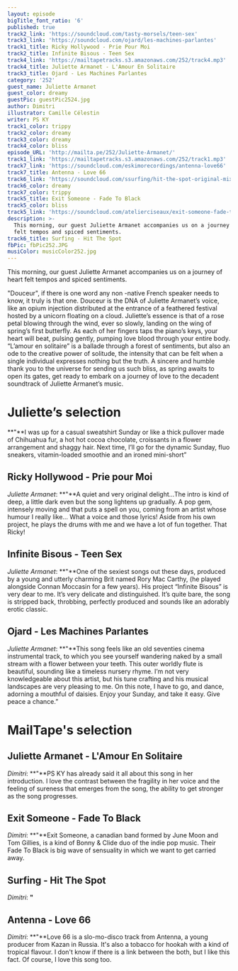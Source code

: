 ```yaml
---
layout: episode
bigTitle_font_ratio: '6'
published: true
track2_link: 'https://soundcloud.com/tasty-morsels/teen-sex'
track3_link: 'https://soundcloud.com/ojard/les-machines-parlantes'
track1_title: Ricky Hollywood - Prie Pour Moi
track2_title: Infinite Bisous - Teen Sex
track4_link: 'https://mailtapetracks.s3.amazonaws.com/252/track4.mp3'
track4_title: Juliette Armanet - L'Amour En Solitaire
track3_title: Ojard - Les Machines Parlantes
category: '252'
guest_name: Juliette Armanet
guest_color: dreamy
guestPic: guestPic2524.jpg
author: Dimitri
illustrator: Camille Célestin
writer: PS KY
track1_color: trippy
track2_color: dreamy
track3_color: dreamy
track4_color: bliss
episode_URL: 'http://mailta.pe/252/Juliette-Armanet/'
track1_link: 'https://mailtapetracks.s3.amazonaws.com/252/track1.mp3'
track7_link: 'https://soundcloud.com/eskimorecordings/antenna-love66'
track7_title: Antenna - Love 66
track6_link: 'https://soundcloud.com/ssurfing/hit-the-spot-original-mix'
track6_color: dreamy
track7_color: trippy
track5_title: Exit Someone - Fade To Black
track5_color: bliss
track5_link: 'https://soundcloud.com/atelierciseaux/exit-someone-fade-to-black-1'
description: >-
  This morning, our guest Juliette Armanet accompanies us on a journey of heart
  felt tempos and spiced sentiments.
track6_title: Surfing - Hit The Spot
fbPic: fbPic252.JPG
musiColor: musicColor252.jpg
---
```

<p id="introduction">This morning, our guest Juliette Armanet accompanies us on a journey of heart felt tempos and spiced sentiments.

"Douceur", if there is one word any non -native French speaker needs to know, it truly is that one. Douceur is the DNA of Juliette Armanet’s voice, like an opium injection distributed at the entrance of a feathered festival hosted by a unicorn floating on a cloud. Juliette’s essence is that of a rose petal blowing through the wind, ever so slowly, landing on the wing of spring’s first butterfly. As each of her fingers taps the piano’s keys, your heart will beat, pulsing gently, pumping love blood through your entire body. “L’amour en solitaire” is a ballade through a forest of sentiments, but also an ode to the creative power of solitude, the intensity that can be felt when a single individual expresses nothing but the truth. A sincere and humble thank you to the universe for sending us such bliss, as spring awaits to open its gates, get ready to embark on a journey of love to the decadent soundtrack of Juliette Armanet’s music.</p>

# Juliette’s selection

**"**I was up for a casual sweatshirt Sunday or like a thick pullover made of Chihuahua fur, a hot hot cocoa chocolate, croissants in a flower arrangement and shaggy hair.
Next time, I’ll go for the dynamic Sunday, fluo sneakers, vitamin-loaded smoothie and an ironed mini-short”

## Ricky Hollywood - Prie pour Moi

_Juliette Armanet_: **"**A quiet and very original delight…The intro is kind of deep, a little dark even but the song lightens up gradually. A pop gem, intensely moving and that puts a spell on you, coming from an artist whose humour I really like… What a voice and those lyrics!
Aside from his own project, he plays the drums with me and we have a lot of fun together. That Ricky!

## Infinite Bisous - Teen Sex

_Juliette Armanet_: **"**One of the sexiest songs out these days, produced by a young and utterly charming Brit named Rory Mac Carthy, (he played alongside Connan Moccasin for a few years). His project “Infinite Bisous” is very dear to me. It’s very delicate and distinguished. It’s quite bare, the song is stripped back, throbbing, perfectly produced and sounds like an adorably erotic classic.

## Ojard -  Les Machines Parlantes

_Juliette Armanet_: **"**This song feels like an old seventies cinema instrumental track, to which you see yourself wandering naked by a small stream with a flower between your teeth. This outer worldly flute is beautiful, sounding like a timeless nursery rhyme. I’m not very knowledgeable about this artist, but his tune crafting and his musical landscapes are very pleasing to me. On this note, I have to go, and dance, adorning a mouthful of daisies. Enjoy your Sunday, and take it easy. Give peace a chance.”

# MailTape's selection

## Juliette Armanet - L'Amour En Solitaire
_Dimitri_: **"**PS KY has already said it all about this song in her introduction. I love the contrast between the fragility in her voice and the feeling of sureness that emerges from the song, the ability to get stronger as the song progresses. 

## Exit Someone - Fade To Black
_Dimitri_: **"**Exit Someone, a canadian band formed by June Moon and Tom Gillies, is a kind of Bonny & Clide duo of the indie pop music. Their Fade To Black is big wave of sensuality in which we want to get carried away.

## Surfing - Hit The Spot
_Dimitri_: **"**

## Antenna - Love 66
_Dimitri_: **"**Love 66 is a slo-mo-disco track from Antenna, a young producer from Kazan in Russia. It's also a tobacco for hookah with a kind of tropical flavour. I don't know if there is a link between the both, but I like this fact. Of course, I love this song too.

